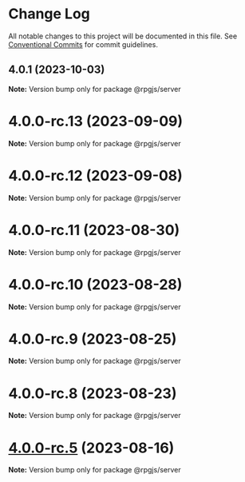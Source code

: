 # Change Log

All notable changes to this project will be documented in this file.
See [Conventional Commits](https://conventionalcommits.org) for commit guidelines.

## 4.0.1 (2023-10-03)

**Note:** Version bump only for package @rpgjs/server





# 4.0.0-rc.13 (2023-09-09)

**Note:** Version bump only for package @rpgjs/server





# 4.0.0-rc.12 (2023-09-08)

**Note:** Version bump only for package @rpgjs/server





# 4.0.0-rc.11 (2023-08-30)

**Note:** Version bump only for package @rpgjs/server





# 4.0.0-rc.10 (2023-08-28)

**Note:** Version bump only for package @rpgjs/server





# 4.0.0-rc.9 (2023-08-25)

**Note:** Version bump only for package @rpgjs/server





# 4.0.0-rc.8 (2023-08-23)

**Note:** Version bump only for package @rpgjs/server





# [4.0.0-rc.5](https://github.com/RSamaium/RPG-JS/compare/v4.0.0-rc.4...v4.0.0-rc.5) (2023-08-16)

**Note:** Version bump only for package @rpgjs/server
